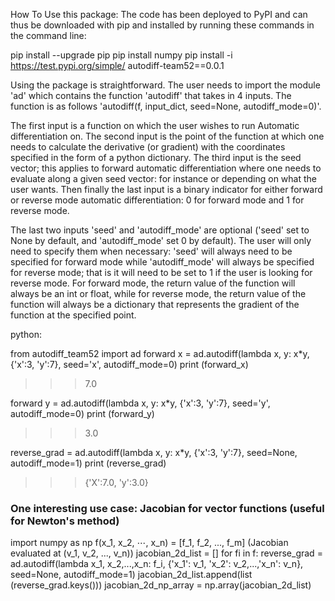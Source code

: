 How To Use this package:
The code has been deployed to PyPI and can thus be downloaded with pip and installed by running these commands in the command line:

pip install --upgrade pip 
pip install numpy
pip install -i https://test.pypi.org/simple/ autodiff-team52==0.0.1

Using the package is straightforward. The user needs to import the module 'ad' which contains the function 'autodiff' that takes in 4 inputs. The function is as follows
'autodiff(f, input_dict, seed=None, autodiff_mode=0)'.

The first input is a function on which the user wishes to run Automatic differentiation on. The second input is the point of the function at which one needs to calculate the
derivative (or gradient) with the coordinates specified in the form of a python dictionary. The third input is the seed vector; this applies to forward automatic differentiation
where one needs to evaluate along a given seed vector: for instance or depending on what the user wants. Then finally the last input is a binary indicator for either
forward or reverse mode automatic differentiation: 0 for forward mode and 1 for reverse mode.

The last two inputs 'seed' and 'autodiff_mode' are optional ('seed' set to None by default, and 'autodiff_mode' set 0 by default). The user will only need to specify them
when necessary: 'seed' will always need to be specified for forward mode while 'autodiff_mode' will always be specified for reverse mode; that is it will need to be set to 1
if the user is looking for reverse mode. For forward mode, the return value of the function will always be an int or float, while for reverse mode, the return value of the
function will always be a dictionary that represents the gradient of the function at the specified point.

python:

from autodiff_team52 import ad
forward x = ad.autodiff(lambda x, y: x*y, {'x':3, 'y':7}, seed='x', autodiff_mode=0)
print (forward_x)
>>> 7.0

forward y = ad.autodiff(lambda x, y: x*y, {'x':3, 'y':7}, seed='y', autodiff_mode=0)
print (forward_y)
>>> 3.0

reverse_grad = ad.autodiff(lambda x, y: x*y, {'x':3, 'y':7}, seed=None, autodiff_mode=1)
print (reverse_grad)
>>> {'X':7.0, 'y':3.0}

### One interesting use case: Jacobian for vector functions (useful for Newton's method)

import numpy as np
f(x_1, x_2, $\cdots$, x_n) = [f_1, f_2, ..., f_m] (Jacobian evaluated at (v_1, v_2, ..., v_n))
jacobian_2d_list = []
for fi in f:
  reverse_grad = ad.autodiff(lambda x_1, x_2,...,x_n: f_i, {'x_1': v_1, 'x_2': v_2,...,'x_n': v_n}, seed=None, autodiff_mode=1)
jacobian_2d_list.append(list (reverse_grad.keys()))
jacobian_2d_np_array = np.array(jacobian_2d_list)
